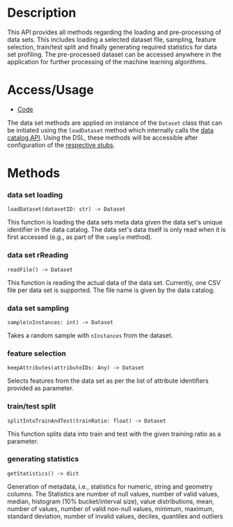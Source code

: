 # Description

This API provides all methods regarding the loading and pre-processing of data sets. This includes loading a selected dataset file, sampling, feature selection, train/test split and finally generating required statistics for data set profiling. The pre-processed dataset can be accessed anywhere in the application for further processing of the machine learning algorithms.

# Access/Usage

* [Code](../Stdlib/python/simpleml/dataset)

The data set methods are applied on instance of the `Dataset` class that can be initiated using the `loadDataset` method which internally calls the [data catalog API](./Data-Catalog-API.md).
Using the DSL, these methods will be accessible after configuration of the [respective stubs](../Stdlib/stubs/simpleml/dataset/dataset.stub.simpleml).

# Methods

### data set loading

`loadDataset(datasetID: str) -> Dataset`

This function is loading the data sets meta data given the data set's unique identifier in the data catalog. The data set's data itself is only read when it is first accessed (e.g., as part of the `sample` method).

### data set rReading

`readFile() -> Dataset`

This function is reading the actual data of the data set. Currently, one CSV file per data set is supported. The file name is given by the data catalog.

### data set sampling

`sample(nInstances: int) -> Dataset`

Takes a random sample with `nInstances` from the dataset.

### feature selection 

`keepAttributes(attributeIDs: Any) -> Dataset`

Selects features from the data set as per the list of attribute identifiers provided as parameter.

### train/test split 

`splitIntoTrainAndTest(trainRatio: float) -> Dataset`

This function splits data into train and test with the given training ratio as a parameter.

### generating statistics

`getStatistics() -> dict`

Generation of metadata, i.e., statistics for numeric, string and geometry columns. 
The Statistics are number of null values, number of valid values, median, histogram (10% bucket/interval size), value distributions, mean, number of values, number of valid non-null values, minimum, maximum, standard deviation, number of invalid values, deciles, quantiles and outliers
